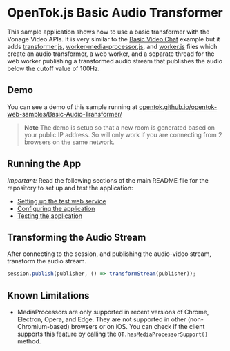 OpenTok.js Basic Audio Transformer
=======================

This sample application shows how to use a basic transformer with the Vonage
Video APIs. It is very similar to the [Basic Video Chat](../Basic%20Video%20Chat/) example but it adds [transformer.js](./js/transformer.js), [worker-media-processor.js](./js/worker-media-processor.js), and [worker.js](./js/worker.js) files which create an audio transformer, a web worker, and a separate thread for the web worker publishing a transformed audio stream that publishes the audio below the cutoff value of 100Hz. 

## Demo

You can see a demo of this sample running at [opentok.github.io/opentok-web-samples/Basic-Audio-Transformer/](https://opentok.github.io/opentok-web-samples/Basic-Audio-Transformer/)

> **Note** The demo is setup so that a new room is generated based on your public IP address. So will only work if you are connecting from 2 browsers on the same network.

## Running the App

*Important:* Read the following sections of the main README file for the repository to set up
and test the application:

* [Setting up the test web service](../README.md#setting-up-the-test-web-service)
* [Configuring the application](../README.md#configuring-the-application)
* [Testing the application](../README.md#testing-the-application)

## Transforming the Audio Stream

After connecting to the session, and publishing the audio-video stream, transform the audio stream.
```javascript
session.publish(publisher, () => transformStream(publisher));
```

## Known Limitations
 * MediaProcessors are only supported in recent versions of Chrome, Electron, Opera, and Edge. They are not supported in other (non-Chromium-based) browsers or on iOS. You can check if the client supports this feature by calling the `OT.hasMediaProcessorSupport()` method.
